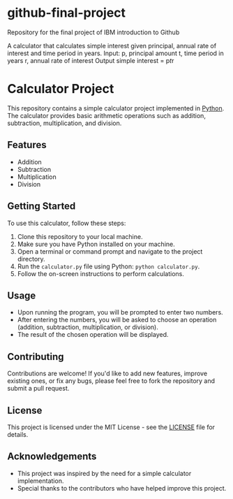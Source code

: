 # github-final-project
Repository for the final project of IBM introduction to Github

A calculator that calculates simple interest given principal, annual rate of interest and time period in years.
Input:
   p, principal amount
   t, time period in years
   r, annual rate of interest
Output
   simple interest = p*t*r
# Calculator Project

This repository contains a simple calculator project implemented in [Python](https://www.python.org/). The calculator provides basic arithmetic operations such as addition, subtraction, multiplication, and division.

## Features

- Addition
- Subtraction
- Multiplication
- Division

## Getting Started

To use this calculator, follow these steps:

1. Clone this repository to your local machine.
2. Make sure you have Python installed on your machine.
3. Open a terminal or command prompt and navigate to the project directory.
4. Run the `calculator.py` file using Python: `python calculator.py`.
5. Follow the on-screen instructions to perform calculations.

## Usage

- Upon running the program, you will be prompted to enter two numbers.
- After entering the numbers, you will be asked to choose an operation (addition, subtraction, multiplication, or division).
- The result of the chosen operation will be displayed.

## Contributing

Contributions are welcome! If you'd like to add new features, improve existing ones, or fix any bugs, please feel free to fork the repository and submit a pull request. 

## License

This project is licensed under the MIT License - see the [LICENSE](LICENSE) file for details.

## Acknowledgements

- This project was inspired by the need for a simple calculator implementation.
- Special thanks to the contributors who have helped improve this project.
